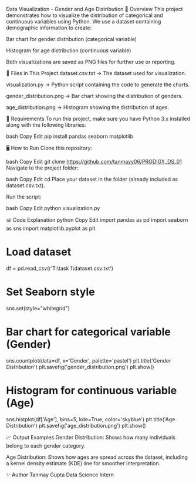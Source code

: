 Data Visualization - Gender and Age Distribution
📌 Overview
This project demonstrates how to visualize the distribution of categorical and continuous variables using Python.
We use a dataset containing demographic information to create:

Bar chart for gender distribution (categorical variable)

Histogram for age distribution (continuous variable)

Both visualizations are saved as PNG files for further use or reporting.

📂 Files in This Project
dataset.csv.txt → The dataset used for visualization.

visualization.py → Python script containing the code to generate the charts.

gender_distribution.png → Bar chart showing the distribution of genders.

age_distribution.png → Histogram showing the distribution of ages.

📜 Requirements
To run this project, make sure you have Python 3.x installed along with the following libraries:

bash
Copy
Edit
pip install pandas seaborn matplotlib

🖥️ How to Run
Clone this repository:

bash
Copy
Edit
git clone https://github.com/tanmayy06/PRODIGY_DS_01
Navigate to the project folder:

bash
Copy
Edit
cd <your-repo-name>
Place your dataset in the folder (already included as dataset.csv.txt).

Run the script:

bash
Copy
Edit
python visualization.py

📊 Code Explanation
python
Copy
Edit
import pandas as pd
import seaborn as sns
import matplotlib.pyplot as plt

# Load dataset
df = pd.read_csv(r'T:\task 1\dataset.csv.txt')

# Set Seaborn style
sns.set(style="whitegrid")

# Bar chart for categorical variable (Gender)
sns.countplot(data=df, x='Gender', palette='pastel')
plt.title('Gender Distribution')
plt.savefig('gender_distribution.png')
plt.show()

# Histogram for continuous variable (Age)
sns.histplot(df['Age'], bins=5, kde=True, color='skyblue')
plt.title('Age Distribution')
plt.savefig('age_distribution.png')
plt.show()

📈 Output Examples
Gender Distribution: Shows how many individuals belong to each gender category.

Age Distribution: Shows how ages are spread across the dataset, including a kernel density estimate (KDE) line for smoother interpretation.

✨ Author
Tanmay Gupta
Data Science Intern

